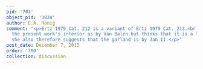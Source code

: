 ```yaml
---
pid: '701'
object_pid: '3834'
author: E.A. Honig
comment: "<p>Ertz 1979 Cat. 212 is a variant of Ertz 1979 Cat. 213.<br />Werche accepts
  the present work's interior as by Van Balen but thinks that it is a later work;
  she also therefore suggests that the garland is by Jan II.</p>"
post_date: December 7, 2013
order: '700'
collection: discussion
---
```

